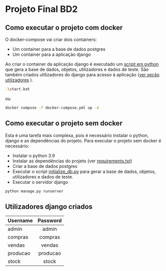 # Projeto Final BD2

## Como executar o projeto com docker
O docker-compose vai criar dois containers:
- Um container para a base de dados postgres
- Um container para a aplicação django

Ao criar o container da aplicação django é executado um [script em python](initialize_db.py) que gera a base de dados, objetos, utilizadores e dados de teste.
São também criados utilizadores do django para acesso à aplicação ([ver seção utilizadores](#utilizadores-django-criados) ).

```bash
.\start.bat
```
ou
```bash
docker compose -f docker-compose.yml up -d
```

## Como executar o projeto sem docker
Esta é uma tarefa mais complexa, pois é necessário instalar o python, django e as dependências do projeto.
Para executar o projeto sem docker é necessário:
- Instalar o python 3.9
- Instalar as dependências do projeto (ver [requirements.txt](requirements.txt))
- Criar a base de dados postgres
- Executar o script [initialize_db.py](initialize_db.py) para gerar a base de dados, objetos, utilizadores e dados de teste.
- Executar o servidor django

```bash
python manage.py runserver
```


## Utilizadores django criados

| Username      |   Password    |
|---------------|:-------------:|
| admin         | admin         |
| compras       | compras       |
| vendas        | vendas        |
| producao      | producao      |
| stock         | stock         |

